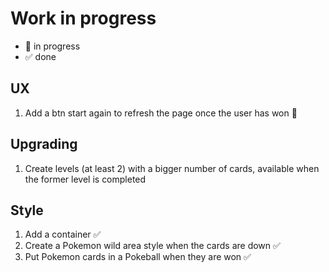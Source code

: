 # Work in progress

- 🚀  in progress
- ✅  done  

## UX  

1. Add a btn start again to refresh the page once the user has won 🚀

## Upgrading

1. Create levels (at least 2) with a bigger number of cards, available when the former level is completed  

## Style  

1. Add a container ✅
2. Create a Pokemon wild area style when the cards are down ✅  
3. Put Pokemon cards in a Pokeball when they are won ✅
